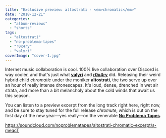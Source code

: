 ```yaml
---
title: "Exclusive preview: altostrati - <em>chromatic</em>"
date: "2018-12-21"
categories: 
  - "album-reviews"
  - "shorts"
tags: 
  - "altostrati"
  - "no-problema-tapes"
  - "r0x4ry"
  - "valyri"
coverImage: "cover-1.jpg"
---
```


Internet music collaboration is cool. 100% live collaboration over Discord is way cooler, and that's just what **[valyri](https://valyri.com/music)** [](https://valyri.com/music)and **[r0x4ry](https://r0x4ry.bandcamp.com/)** [](https://r0x4ry.bandcamp.com/)did. Releasing their weird hybrid child _chromatic_ under the moniker **altostrati**, the two serve up over an hour of really intense dronescapes. It's loud, dense, drenched in wet air strata, and more than a bit melancholy about the cold winds that await us this season.

You can listen to a preview excerpt from the long track right here, right now, and be sure to stay tuned for the full release _chromute_, which is out on the first day of the new year—yes really—on the venerable **[No Problema Tapes](https://noproblematapes.bandcamp.com/)**.

https://soundcloud.com/noproblematapes/altostrati-chromatic-excerpt/s-meqcT
